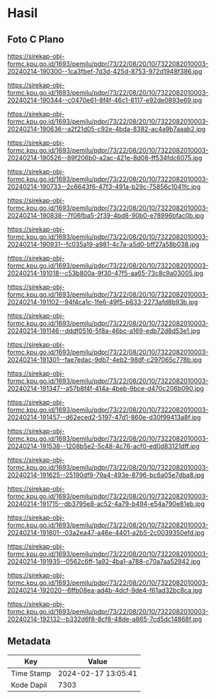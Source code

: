 # Hasil

## Foto C Plano

https://sirekap-obj-formc.kpu.go.id/1693/pemilu/pdpr/73/22/08/20/10/7322082010003-20240214-190300--1ca3fbef-7d3d-425d-8753-972d1948f386.jpg

https://sirekap-obj-formc.kpu.go.id/1693/pemilu/pdpr/73/22/08/20/10/7322082010003-20240214-190344--c0470e61-8f4f-46c1-8117-e92de0893e69.jpg

https://sirekap-obj-formc.kpu.go.id/1693/pemilu/pdpr/73/22/08/20/10/7322082010003-20240214-190636--a2f21d05-c92e-4bda-8382-ac4a9b7aaab2.jpg

https://sirekap-obj-formc.kpu.go.id/1693/pemilu/pdpr/73/22/08/20/10/7322082010003-20240214-190526--89f206b0-a2ac-421e-8d08-ff534fdc6075.jpg

https://sirekap-obj-formc.kpu.go.id/1693/pemilu/pdpr/73/22/08/20/10/7322082010003-20240214-190733--2c6643f6-47f3-491a-b29c-75856c1041fc.jpg

https://sirekap-obj-formc.kpu.go.id/1693/pemilu/pdpr/73/22/08/20/10/7322082010003-20240214-190838--7f06fba5-2f39-4bd8-90b0-e78996bfac0b.jpg

https://sirekap-obj-formc.kpu.go.id/1693/pemilu/pdpr/73/22/08/20/10/7322082010003-20240214-190931--fc035a19-a981-4c7a-a5d0-bff27a58b038.jpg

https://sirekap-obj-formc.kpu.go.id/1693/pemilu/pdpr/73/22/08/20/10/7322082010003-20240214-191018--c53b800a-9f30-47f5-aa65-73c8c9a03005.jpg

https://sirekap-obj-formc.kpu.go.id/1693/pemilu/pdpr/73/22/08/20/10/7322082010003-20240214-191102--94f4ca1c-1fe6-49f5-b633-2273afd8b93b.jpg

https://sirekap-obj-formc.kpu.go.id/1693/pemilu/pdpr/73/22/08/20/10/7322082010003-20240214-191146--dddf0516-5f8a-46bc-a169-edb72d8d53e1.jpg

https://sirekap-obj-formc.kpu.go.id/1693/pemilu/pdpr/73/22/08/20/10/7322082010003-20240214-191301--fae7edac-9db7-4eb2-98df-c297065c778b.jpg

https://sirekap-obj-formc.kpu.go.id/1693/pemilu/pdpr/73/22/08/20/10/7322082010003-20240214-191347--a57b8f4f-414a-4beb-9bce-d470c206b090.jpg

https://sirekap-obj-formc.kpu.go.id/1693/pemilu/pdpr/73/22/08/20/10/7322082010003-20240214-191457--d62eced2-5197-47d1-860e-d30f99413a8f.jpg

https://sirekap-obj-formc.kpu.go.id/1693/pemilu/pdpr/73/22/08/20/10/7322082010003-20240214-191538--1208b5e2-5c48-4c76-acf0-ed0d83121dff.jpg

https://sirekap-obj-formc.kpu.go.id/1693/pemilu/pdpr/73/22/08/20/10/7322082010003-20240214-191625--25190df9-79a4-493e-8796-bc6a05e7dba8.jpg

https://sirekap-obj-formc.kpu.go.id/1693/pemilu/pdpr/73/22/08/20/10/7322082010003-20240214-191715--db3795e8-ac52-4a79-b494-e54a790e81eb.jpg

https://sirekap-obj-formc.kpu.go.id/1693/pemilu/pdpr/73/22/08/20/10/7322082010003-20240214-191801--03a2ea47-a46e-4401-a2b5-2c0039350efd.jpg

https://sirekap-obj-formc.kpu.go.id/1693/pemilu/pdpr/73/22/08/20/10/7322082010003-20240214-191935--0562c6ff-1a92-4ba1-a788-c70a7aa52942.jpg

https://sirekap-obj-formc.kpu.go.id/1693/pemilu/pdpr/73/22/08/20/10/7322082010003-20240214-192020--6ffb08ea-ad4b-4dcf-9de4-f61ad32bc8ca.jpg

https://sirekap-obj-formc.kpu.go.id/1693/pemilu/pdpr/73/22/08/20/10/7322082010003-20240214-192132--b332d6f8-8cf8-48de-a865-7cd5dc14868f.jpg


## Metadata

| Key        | Value               |
| ---------- | ------------------- |
| Time Stamp | 2024-02-17 13:05:41 |
| Kode Dapil | 7303                |



